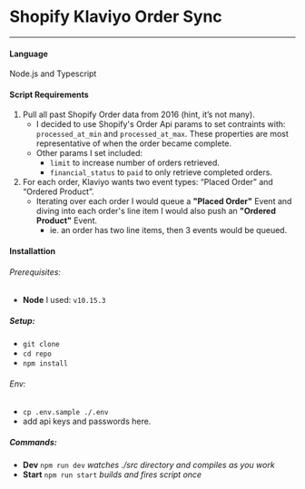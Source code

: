 # Shopify Klaviyo Order Sync
___

#### Language
Node.js and Typescript

#### Script Requirements
1. Pull all past Shopify Order data from 2016 (hint, it’s not many).
    - I decided to use Shopify's Order Api params to set contraints with: `processed_at_min` and `processed_at_max`. These properties are most representative of when the order became complete.
    - Other params I set included:
        - `limit` to increase number of orders retrieved.
        - `financial_status` to `paid` to only retrieve completed orders.
2. For each order, Klaviyo wants two event types: “Placed Order” and “Ordered Product”.
    - Iterating over each order I would queue a **"Placed Order"** Event and diving into each order's line item I would also push an **"Ordered Product"** Event.
        - ie. an order has two line items, then 3 events would be queued.

#### Installattion
###### Prerequisites:
* **Node** I used: `v10.15.3`

##### Setup:
* `git clone`
* `cd repo`
* `npm install`

###### Env:
* `cp .env.sample ./.env`
* add api keys and passwords here.

##### Commands:
* **Dev** `npm run dev` *watches ./src directory and compiles as you work*
* **Start** `npm run start` *builds and fires script once*